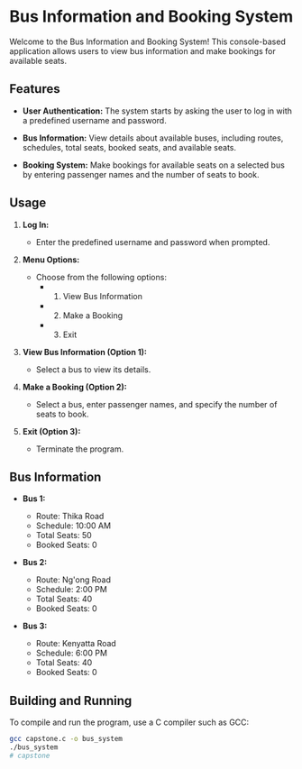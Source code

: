 # Bus Information and Booking System

Welcome to the Bus Information and Booking System! This console-based application allows users to view bus information and make bookings for available seats.

## Features

- **User Authentication:** The system starts by asking the user to log in with a predefined username and password.

- **Bus Information:** View details about available buses, including routes, schedules, total seats, booked seats, and available seats.

- **Booking System:** Make bookings for available seats on a selected bus by entering passenger names and the number of seats to book.

## Usage

1. **Log In:**
   - Enter the predefined username and password when prompted.

2. **Menu Options:**
   - Choose from the following options:
     - 1. View Bus Information
     - 2. Make a Booking
     - 3. Exit

3. **View Bus Information (Option 1):**
   - Select a bus to view its details.

4. **Make a Booking (Option 2):**
   - Select a bus, enter passenger names, and specify the number of seats to book.

5. **Exit (Option 3):**
   - Terminate the program.

## Bus Information

- **Bus 1:**
  - Route: Thika Road
  - Schedule: 10:00 AM
  - Total Seats: 50
  - Booked Seats: 0

- **Bus 2:**
  - Route: Ng'ong Road
  - Schedule: 2:00 PM
  - Total Seats: 40
  - Booked Seats: 0

- **Bus 3:**
  - Route: Kenyatta Road
  - Schedule: 6:00 PM
  - Total Seats: 40
  - Booked Seats: 0

## Building and Running

To compile and run the program, use a C compiler such as GCC:

```bash
gcc capstone.c -o bus_system
./bus_system
# capstone
